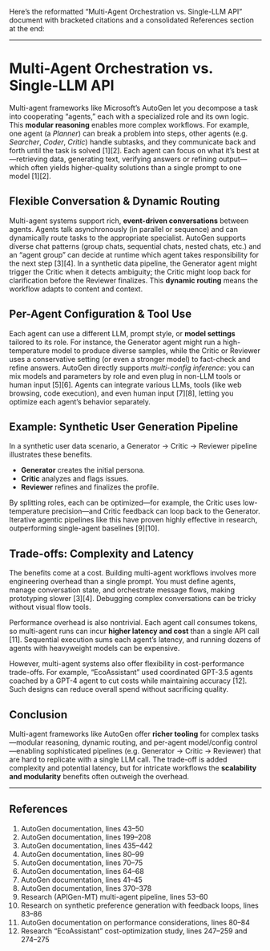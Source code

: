 Here’s the reformatted “Multi-Agent Orchestration vs. Single-LLM API” document with bracketed citations and a consolidated References section at the end:

---

# Multi-Agent Orchestration vs. Single-LLM API

Multi-agent frameworks like Microsoft’s AutoGen let you decompose a task into cooperating “agents,” each with a specialized role and its own logic. This **modular reasoning** enables more complex workflows. For example, one agent (a *Planner*) can break a problem into steps, other agents (e.g. *Searcher*, *Coder*, *Critic*) handle subtasks, and they communicate back and forth until the task is solved \[1]\[2]. Each agent can focus on what it’s best at—retrieving data, generating text, verifying answers or refining output—which often yields higher-quality solutions than a single prompt to one model \[1]\[2].

## Flexible Conversation & Dynamic Routing

Multi-agent systems support rich, **event-driven conversations** between agents. Agents talk asynchronously (in parallel or sequence) and can dynamically route tasks to the appropriate specialist. AutoGen supports diverse chat patterns (group chats, sequential chats, nested chats, etc.) and an “agent group” can decide at runtime which agent takes responsibility for the next step \[3]\[4]. In a synthetic data pipeline, the Generator agent might trigger the Critic when it detects ambiguity; the Critic might loop back for clarification before the Reviewer finalizes. This **dynamic routing** means the workflow adapts to content and context.

## Per-Agent Configuration & Tool Use

Each agent can use a different LLM, prompt style, or **model settings** tailored to its role. For instance, the Generator agent might run a high-temperature model to produce diverse samples, while the Critic or Reviewer uses a conservative setting (or even a stronger model) to fact-check and refine answers. AutoGen directly supports *multi-config inference*: you can mix models and parameters by role and even plug in non-LLM tools or human input \[5]\[6]. Agents can integrate various LLMs, tools (like web browsing, code execution), and even human input \[7]\[8], letting you optimize each agent’s behavior separately.

## Example: Synthetic User Generation Pipeline

In a synthetic user data scenario, a Generator → Critic → Reviewer pipeline illustrates these benefits.

* **Generator** creates the initial persona.
* **Critic** analyzes and flags issues.
* **Reviewer** refines and finalizes the profile.

By splitting roles, each can be optimized—for example, the Critic uses low-temperature precision—and Critic feedback can loop back to the Generator. Iterative agentic pipelines like this have proven highly effective in research, outperforming single-agent baselines \[9]\[10].

## Trade-offs: Complexity and Latency

The benefits come at a cost. Building multi-agent workflows involves more engineering overhead than a single prompt. You must define agents, manage conversation state, and orchestrate message flows, making prototyping slower \[3]\[4]. Debugging complex conversations can be tricky without visual flow tools.

Performance overhead is also nontrivial. Each agent call consumes tokens, so multi-agent runs can incur **higher latency and cost** than a single API call \[11]. Sequential execution sums each agent’s latency, and running dozens of agents with heavyweight models can be expensive.

However, multi-agent systems also offer flexibility in cost-performance trade-offs. For example, “EcoAssistant” used coordinated GPT-3.5 agents coached by a GPT-4 agent to cut costs while maintaining accuracy \[12]. Such designs can reduce overall spend without sacrificing quality.

## Conclusion

Multi-agent frameworks like AutoGen offer **richer tooling** for complex tasks—modular reasoning, dynamic routing, and per-agent model/config control—enabling sophisticated pipelines (e.g. Generator → Critic → Reviewer) that are hard to replicate with a single LLM call. The trade-off is added complexity and potential latency, but for intricate workflows the **scalability and modularity** benefits often outweigh the overhead.

---

## References

1. AutoGen documentation, lines 43–50
2. AutoGen documentation, lines 199–208
3. AutoGen documentation, lines 435–442
4. AutoGen documentation, lines 80–99
5. AutoGen documentation, lines 70–75
6. AutoGen documentation, lines 64–68
7. AutoGen documentation, lines 41–45
8. AutoGen documentation, lines 370–378
9. Research (APIGen-MT) multi-agent pipeline, lines 53–60
10. Research on synthetic preference generation with feedback loops, lines 83–86
11. AutoGen documentation on performance considerations, lines 80–84
12. Research “EcoAssistant” cost-optimization study, lines 247–259 and 274–275
